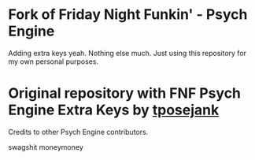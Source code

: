 # Fork of Friday Night Funkin' - Psych Engine
Adding extra keys yeah. Nothing else much.
Just using this repository for my own personal purposes.
# Original repository with FNF Psych Engine Extra Keys by [tposejank](https://github.com/tposejank)
Credits to other Psych Engine contributors.

swagshit moneymoney